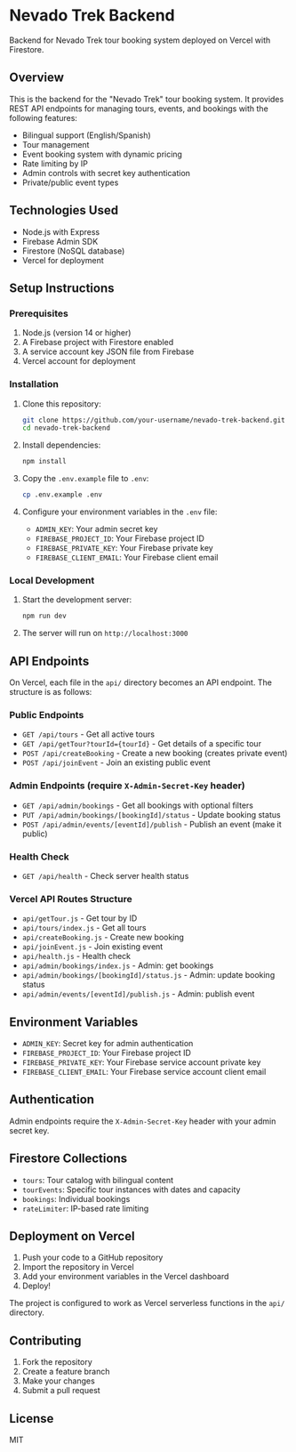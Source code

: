 # Nevado Trek Backend

Backend for Nevado Trek tour booking system deployed on Vercel with Firestore.

## Overview

This is the backend for the "Nevado Trek" tour booking system. It provides REST API endpoints for managing tours, events, and bookings with the following features:

- Bilingual support (English/Spanish)
- Tour management
- Event booking system with dynamic pricing
- Rate limiting by IP
- Admin controls with secret key authentication
- Private/public event types

## Technologies Used

- Node.js with Express
- Firebase Admin SDK
- Firestore (NoSQL database)
- Vercel for deployment

## Setup Instructions

### Prerequisites

1. Node.js (version 14 or higher)
2. A Firebase project with Firestore enabled
3. A service account key JSON file from Firebase
4. Vercel account for deployment

### Installation

1. Clone this repository:
   ```bash
   git clone https://github.com/your-username/nevado-trek-backend.git
   cd nevado-trek-backend
   ```

2. Install dependencies:
   ```bash
   npm install
   ```

3. Copy the `.env.example` file to `.env`:
   ```bash
   cp .env.example .env
   ```

4. Configure your environment variables in the `.env` file:
   - `ADMIN_KEY`: Your admin secret key
   - `FIREBASE_PROJECT_ID`: Your Firebase project ID
   - `FIREBASE_PRIVATE_KEY`: Your Firebase private key
   - `FIREBASE_CLIENT_EMAIL`: Your Firebase client email

### Local Development

1. Start the development server:
   ```bash
   npm run dev
   ```

2. The server will run on `http://localhost:3000`

## API Endpoints

On Vercel, each file in the `api/` directory becomes an API endpoint. The structure is as follows:

### Public Endpoints

- `GET /api/tours` - Get all active tours
- `GET /api/getTour?tourId={tourId}` - Get details of a specific tour
- `POST /api/createBooking` - Create a new booking (creates private event)
- `POST /api/joinEvent` - Join an existing public event

### Admin Endpoints (require `X-Admin-Secret-Key` header)

- `GET /api/admin/bookings` - Get all bookings with optional filters
- `PUT /api/admin/bookings/[bookingId]/status` - Update booking status
- `POST /api/admin/events/[eventId]/publish` - Publish an event (make it public)

### Health Check

- `GET /api/health` - Check server health status

### Vercel API Routes Structure

- `api/getTour.js` - Get tour by ID
- `api/tours/index.js` - Get all tours
- `api/createBooking.js` - Create new booking
- `api/joinEvent.js` - Join existing event
- `api/health.js` - Health check
- `api/admin/bookings/index.js` - Admin: get bookings
- `api/admin/bookings/[bookingId]/status.js` - Admin: update booking status
- `api/admin/events/[eventId]/publish.js` - Admin: publish event

## Environment Variables

- `ADMIN_KEY`: Secret key for admin authentication
- `FIREBASE_PROJECT_ID`: Your Firebase project ID
- `FIREBASE_PRIVATE_KEY`: Your Firebase service account private key
- `FIREBASE_CLIENT_EMAIL`: Your Firebase service account client email

## Authentication

Admin endpoints require the `X-Admin-Secret-Key` header with your admin secret key.

## Firestore Collections

- `tours`: Tour catalog with bilingual content
- `tourEvents`: Specific tour instances with dates and capacity
- `bookings`: Individual bookings
- `rateLimiter`: IP-based rate limiting

## Deployment on Vercel

1. Push your code to a GitHub repository
2. Import the repository in Vercel
3. Add your environment variables in the Vercel dashboard
4. Deploy!

The project is configured to work as Vercel serverless functions in the `api/` directory.

## Contributing

1. Fork the repository
2. Create a feature branch
3. Make your changes
4. Submit a pull request

## License

MIT